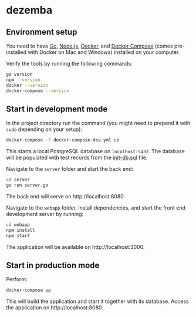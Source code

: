 # dezemba

## Environment setup

You need to have [Go](https://golang.org/),
[Node.js](https://nodejs.org/),
[Docker](https://www.docker.com/), and
[Docker Compose](https://docs.docker.com/compose/)
(comes pre-installed with Docker on Mac and Windows)
installed on your computer.

Verify the tools by running the following commands:

```sh
go version
npm --version
docker --version
docker-compose --version
```

## Start in development mode

In the project directory run the command (you might
need to prepend it with `sudo` depending on your setup):
```sh
docker-compose -f docker-compose-dev.yml up
```

This starts a local PostgreSQL database on `localhost:5432`.
The database will be populated with test records from the
[init-db.sql](init-db.sql) file.

Navigate to the `server` folder and start the back end:

```sh
cd server
go run server.go
```
The back end will serve on http://localhost:8080.

Navigate to the `webapp` folder, install dependencies,
and start the front end development server by running:

```sh
cd webapp
npm install
npm start
```
The application will be available on http://localhost:3000.
 
## Start in production mode

Perform:
```sh
docker-compose up
```
This will build the application and start it together with
its database. Access the application on http://localhost:8080.

